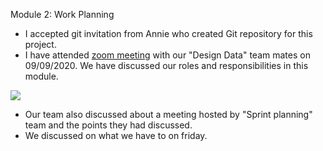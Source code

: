 Module 2: Work Planning

- I accepted git invitation from Annie who created Git repository for this project.
- I have attended [zoom meeting](https://github.com/annie0sc/gdp_health_app/blob/master/Design%20Data/Zoom_Meeting.png) with our "Design Data" team mates on 09/09/2020. We have discussed our roles and responsibilities in this module.

![](https://github.com/annie0sc/gdp_health_app/blob/master/Design%20Data/Zoom_Meeting.png)

- Our team also discussed about a meeting hosted by "Sprint planning" team and the points they had discussed.
- We discussed on what we have to on friday.


